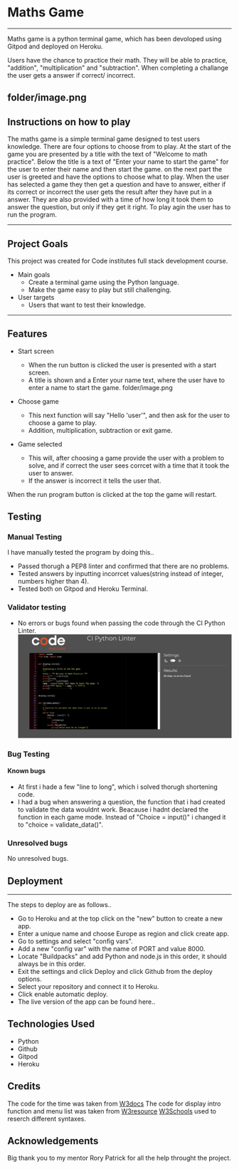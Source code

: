 # Maths Game #
---
Maths game is a python terminal game, which has been devoloped using Gitpod and deployed on Heroku. 

Users have the chance to practice their math. They will be able to practice, "addition", "multiplication" and "subtraction". 
When completing a challange the user gets a answer if correct/ incorrect. 

folder/image.png
--- 
## Instructions on how to play ##

The maths game is a simple terminal game designed to test users knowledge. 
There are four options to choose from to play. 
At the start of the game you are presented by a title with the text of "Welcome to math practice". 
Below the title is a text of "Enter your name to start the game" for the user to enter their name and then start the game. 
on the next part the user is greeted and have the options to choose what to play. When the user has selected a game they then get a question and have to answer, either if its correct or incorrect the user gets the result after they have put in a answer. They are also provided with a time of how long it took them to answer the question, but only if they get it right. 
To play agin the user has to run the program.  

--- 
## Project Goals ##

This project was created for Code institutes full stack development course. 
* Main goals 
   * Create a terminal game using the Python language. 
   * Make the game easy to play but still challenging.
* User targets
   * Users that want to test their knowledge.

---
## Features ##
*  Start screen 
    * When the run button is clicked the user is presented with a start screen. 
    * A title is shown and a Enter your name text, where the user have to enter a name to start the game. 
folder/image.png

* Choose game
    * This next function will say "Hello 'user'", and then ask for the user to choose a game to play.
    * Addition, multiplication, subtraction or exit game. 

* Game selected 
    * This will, after choosing a game provide the user with a problem to solve, and if correct the user sees corrcet with a time that it took the user to answer. 
    * If the answer is incorrect it tells the user that. 

When the run program button is clicked at the top the game will restart. 

## Testing ## 
### Manual Testing ###
I have manually tested the program by doing this.. 
* Passed thorugh a PEP8 linter and confirmed that there are no problems. 
* Tested answers by inputting incorrcet values(string instead of integer, numbers higher than 4).
* Tested both on Gitpod and Heroku Terminal. 

### Validator testing ### 
* No errors or bugs found when passing the code through the CI Python Linter. 
![Python linter](images/python%20linter.png)

### Bug Testing 
#### Known bugs ####
* At first i hade a few "line to long", which i solved thorugh shortening code. 
* I had a bug when answering a question, the function that i had created to validate the data wouldnt work. Beacause i hadnt declared the function in each game mode. Instead of "Choice = input()" i changed it to  "choice = validate_data()". 
### Unresolved bugs
No unresolved bugs. 


## Deployment ##
---
The steps to deploy are as follows..
* Go to Heroku and at the top click on the "new" button to create a new app. 
* Enter a unique name and choose Europe as region and click create app. 
* Go to settings and select "config vars". 
* Add a new "config var" with the name of PORT and value 8000.
* Locate "Buildpacks" and add Python and node.js in this order, it should always be in this order. 
* Exit the settings and click Deploy and click Github from the deploy options. 
* Select your repository and connect it to Heroku. 
* Click enable automatic deploy. 
* The live version of the app can be found here.. 

## Technologies Used ## 
* Python 
* Github 
* Gitpod
* Heroku

## Credits ## 
The code for the time was taken from [W3docs](https://www.w3docs.com/snippets/python/how-do-i-measure-elapsed-time-in-python.html/ "W3docs")
The code for display intro function and menu list was taken from [W3resource](https://www.w3resource.com/python-exercises/math/python-math-exercise-63.php/ "W3resource")
[W3Schools](https://www.w3schools.com/python/default.asp/ "W3Schools") used to reserch different syntaxes. 


## Acknowledgements ## 
Big thank you to my mentor Rory Patrick for all the help throught the project. 

